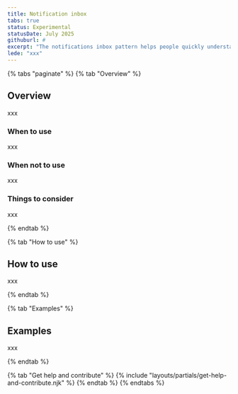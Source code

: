 ```yaml
---
title: Notification inbox
tabs: true
status: Experimental
statusDate: July 2025
githuburl: #
excerpt: "The notifications inbox pattern helps people quickly understand what the notification badge relates to."
lede: "xxx"
---
```


{% tabs "paginate" %}
{% tab "Overview" %}

## Overview

xxx

### When to use

xxx

### When not to use

xxx

### Things to consider

xxx

{% endtab %}

{% tab "How to use" %}

## How to use

xxx

{% endtab %}

{% tab "Examples" %}

## Examples

xxx

{% endtab %}

{% tab "Get help and contribute" %}
{% include "layouts/partials/get-help-and-contribute.njk" %}
{% endtab %}
{% endtabs %}